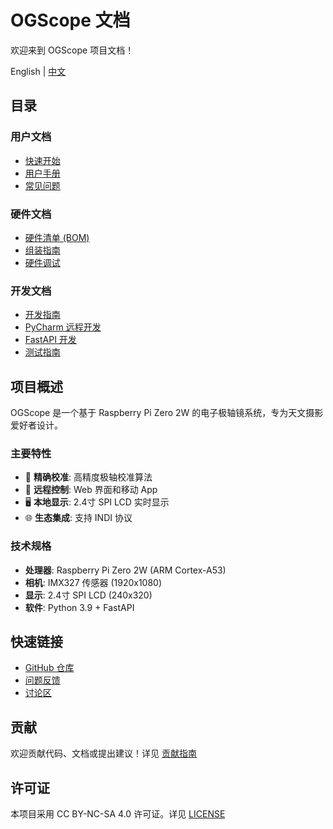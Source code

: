 # OGScope 文档

欢迎来到 OGScope 项目文档！

English | [中文](README.md)

## 目录

### 用户文档
- [快速开始](./user_guide/quick-start.md)
- [用户手册](./user_guide/user-manual.md)
- [常见问题](./user_guide/faq.md)

### 硬件文档
- [硬件清单 (BOM)](./hardware/bom.md)
- [组装指南](./hardware/assembly-guide.md)
- [硬件调试](./hardware/hardware-debug.md)

### 开发文档
- [开发指南](./development/README.md)
- [PyCharm 远程开发](./development/pycharm-remote.md)
- [FastAPI 开发](./development/fastapi-guide.md)
- [测试指南](./development/testing-guide.md)

## 项目概述

OGScope 是一个基于 Raspberry Pi Zero 2W 的电子极轴镜系统，专为天文摄影爱好者设计。

### 主要特性

- 🔭 **精确校准**: 高精度极轴校准算法
- 📱 **远程控制**: Web 界面和移动 App
- 🖥️ **本地显示**: 2.4寸 SPI LCD 实时显示
- 🌐 **生态集成**: 支持 INDI 协议

### 技术规格

- **处理器**: Raspberry Pi Zero 2W (ARM Cortex-A53)
- **相机**: IMX327 传感器 (1920x1080)
- **显示**: 2.4寸 SPI LCD (240x320)
- **软件**: Python 3.9 + FastAPI

## 快速链接

- [GitHub 仓库](https://github.com/OG-star-tech/OGScope)
- [问题反馈](https://github.com/OG-star-tech/OGScope/issues)
- [讨论区](https://github.com/OG-star-tech/OGScope/discussions)

## 贡献

欢迎贡献代码、文档或提出建议！详见 [贡献指南](../CONTRIBUTING.md)

## 许可证

本项目采用 CC BY-NC-SA 4.0 许可证。详见 [LICENSE](../LICENSE)

